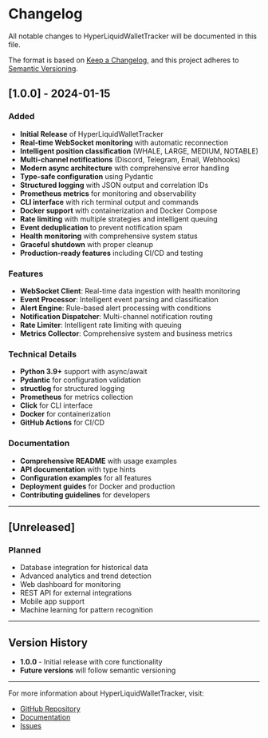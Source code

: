 # Changelog

All notable changes to HyperLiquidWalletTracker will be documented in this file.

The format is based on [Keep a Changelog](https://keepachangelog.com/en/1.0.0/),
and this project adheres to [Semantic Versioning](https://semver.org/spec/v2.0.0.html).

## [1.0.0] - 2024-01-15

### Added
- **Initial Release** of HyperLiquidWalletTracker
- **Real-time WebSocket monitoring** with automatic reconnection
- **Intelligent position classification** (WHALE, LARGE, MEDIUM, NOTABLE)
- **Multi-channel notifications** (Discord, Telegram, Email, Webhooks)
- **Modern async architecture** with comprehensive error handling
- **Type-safe configuration** using Pydantic
- **Structured logging** with JSON output and correlation IDs
- **Prometheus metrics** for monitoring and observability
- **CLI interface** with rich terminal output and commands
- **Docker support** with containerization and Docker Compose
- **Rate limiting** with multiple strategies and intelligent queuing
- **Event deduplication** to prevent notification spam
- **Health monitoring** with comprehensive system status
- **Graceful shutdown** with proper cleanup
- **Production-ready features** including CI/CD and testing

### Features
- **WebSocket Client**: Real-time data ingestion with health monitoring
- **Event Processor**: Intelligent event parsing and classification
- **Alert Engine**: Rule-based alert processing with conditions
- **Notification Dispatcher**: Multi-channel notification routing
- **Rate Limiter**: Intelligent rate limiting with queuing
- **Metrics Collector**: Comprehensive system and business metrics

### Technical Details
- **Python 3.9+** support with async/await
- **Pydantic** for configuration validation
- **structlog** for structured logging
- **Prometheus** for metrics collection
- **Click** for CLI interface
- **Docker** for containerization
- **GitHub Actions** for CI/CD

### Documentation
- **Comprehensive README** with usage examples
- **API documentation** with type hints
- **Configuration examples** for all features
- **Deployment guides** for Docker and production
- **Contributing guidelines** for developers

---

## [Unreleased]

### Planned
- Database integration for historical data
- Advanced analytics and trend detection
- Web dashboard for monitoring
- REST API for external integrations
- Mobile app support
- Machine learning for pattern recognition

---

## Version History

- **1.0.0** - Initial release with core functionality
- **Future versions** will follow semantic versioning

---

For more information about HyperLiquidWalletTracker, visit:
- [GitHub Repository](https://github.com/JDENNO91/hyperliquidwallettracker)
- [Documentation](https://github.com/JDENNO91/hyperliquidwallettracker#readme)
- [Issues](https://github.com/JDENNO91/hyperliquidwallettracker/issues)
